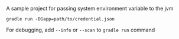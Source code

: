 A sample project for passing system environment variable to the jvm

```
gradle run -DGapp=path/to/credential.json
```

For debugging, add `--info` or `--scan` to `gradle run` command